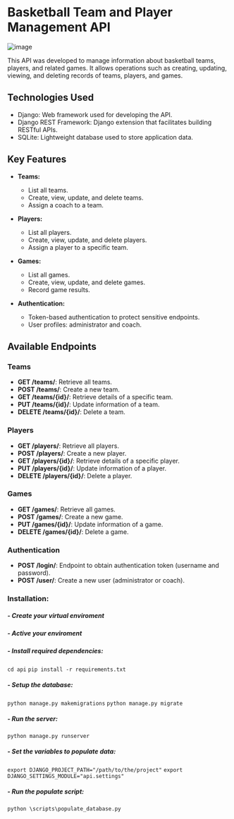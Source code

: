 # Basketball Team and Player Management API

![image](https://github.com/VianaCoder/basketball-manager/assets/45436876/ce25f3c3-a151-4f38-a0db-e28841c41e6a)

This API was developed to manage information about basketball teams, players, and related games. It allows operations such as creating, updating, viewing, and deleting records of teams, players, and games.

## Technologies Used

- Django: Web framework used for developing the API.
- Django REST Framework: Django extension that facilitates building RESTful APIs.
- SQLite: Lightweight database used to store application data.

## Key Features

- **Teams:**
  - List all teams.
  - Create, view, update, and delete teams.
  - Assign a coach to a team.

- **Players:**
  - List all players.
  - Create, view, update, and delete players.
  - Assign a player to a specific team.

- **Games:**
  - List all games.
  - Create, view, update, and delete games.
  - Record game results.

- **Authentication:**
  - Token-based authentication to protect sensitive endpoints.
  - User profiles: administrator and coach.

## Available Endpoints

### Teams

- **GET /teams/**: Retrieve all teams.
- **POST /teams/**: Create a new team.
- **GET /teams/{id}/**: Retrieve details of a specific team.
- **PUT /teams/{id}/**: Update information of a team.
- **DELETE /teams/{id}/**: Delete a team.

### Players

- **GET /players/**: Retrieve all players.
- **POST /players/**: Create a new player.
- **GET /players/{id}/**: Retrieve details of a specific player.
- **PUT /players/{id}/**: Update information of a player.
- **DELETE /players/{id}/**: Delete a player.

### Games

- **GET /games/**: Retrieve all games.
- **POST /games/**: Create a new game.
- **PUT /games/{id}/**: Update information of a game.
- **DELETE /games/{id}/**: Delete a game.

### Authentication

- **POST /login/**: Endpoint to obtain authentication token (username and password).
- **POST /user/**: Create a new user (administrator or coach).

### Installation:

##### - Create your virtual enviroment

##### - Active your enviroment

##### - Install required dependencies:
``` cd api ```
``` pip install -r requirements.txt ```

##### - Setup the database:
``` python manage.py makemigrations ```
``` python manage.py migrate ```

##### - Run the server:
``` python manage.py runserver ``` 

##### - Set the variables to populate data:
``` export DJANGO_PROJECT_PATH="/path/to/the/project" ```
``` export DJANGO_SETTINGS_MODULE="api.settings" ```

##### - Run the populate script:
``` python \scripts\populate_database.py ```
